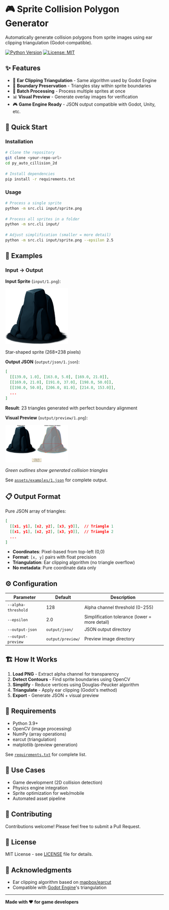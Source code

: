 # 🎮 Sprite Collision Polygon Generator

Automatically generate collision polygons from sprite images using ear clipping triangulation (Godot-compatible).

[![Python Version](https://img.shields.io/badge/python-3.9+-blue.svg)](https://www.python.org/downloads/)
[![License: MIT](https://img.shields.io/badge/License-MIT-yellow.svg)](https://opensource.org/licenses/MIT)

## ✨ Features

- 🔺 **Ear Clipping Triangulation** - Same algorithm used by Godot Engine
- 🎯 **Boundary Preservation** - Triangles stay within sprite boundaries
- 🚀 **Batch Processing** - Process multiple sprites at once
- 📊 **Visual Preview** - Generate overlay images for verification
- 🎮 **Game Engine Ready** - JSON output compatible with Godot, Unity, etc.

## 🚀 Quick Start

### Installation

```bash
# Clone the repository
git clone <your-repo-url>
cd py_auto_cillision_2d

# Install dependencies
pip install -r requirements.txt
```

### Usage

```bash
# Process a single sprite
python -m src.cli input/sprite.png

# Process all sprites in a folder
python -m src.cli input/

# Adjust simplification (smaller = more detail)
python -m src.cli input/sprite.png --epsilon 2.5
```

## 📖 Examples

### Input → Output

**Input Sprite** (`input/1.png`):

<img src="assets/examples/1.png" width="200" alt="Star sprite">

Star-shaped sprite (268×238 pixels)

**Output JSON** (`output/json/1.json`):

```json
[
  [[139.0, 1.0], [163.0, 5.0], [169.0, 21.0]],
  [[169.0, 21.0], [191.0, 37.0], [198.0, 50.0]],
  [[198.0, 50.0], [206.0, 81.0], [214.0, 153.0]],
  ...
]
```

**Result**: 23 triangles generated with perfect boundary alignment

**Visual Preview** (`output/preview/1.png`):

<img src="assets/examples/output/preview/1.png" width="200" alt="Collision preview">

*Green outlines show generated collision triangles*

See [`assets/examples/1.json`](assets/examples/1.json) for complete output.

## 📋 Output Format

Pure JSON array of triangles:

```json
[
  [[x1, y1], [x2, y2], [x3, y3]],  // Triangle 1
  [[x1, y1], [x2, y2], [x3, y3]],  // Triangle 2
  ...
]
```

- **Coordinates**: Pixel-based from top-left (0,0)
- **Format**: `[x, y]` pairs with float precision
- **Triangulation**: Ear clipping algorithm (no triangle overflow)
- **No metadata**: Pure coordinate data only

## ⚙️ Configuration

| Parameter | Default | Description |
|-----------|---------|-------------|
| `--alpha-threshold` | 128 | Alpha channel threshold (0-255) |
| `--epsilon` | 2.0 | Simplification tolerance (lower = more detail) |
| `--output-json` | `output/json/` | JSON output directory |
| `--output-preview` | `output/preview/` | Preview image directory |

## 🏗️ How It Works

1. **Load PNG** - Extract alpha channel for transparency
2. **Detect Contours** - Find sprite boundaries using OpenCV
3. **Simplify** - Reduce vertices using Douglas-Peucker algorithm
4. **Triangulate** - Apply ear clipping (Godot's method)
5. **Export** - Generate JSON + visual preview

## 🔧 Requirements

- Python 3.9+
- OpenCV (image processing)
- NumPy (array operations)
- earcut (triangulation)
- matplotlib (preview generation)

See [`requirements.txt`](requirements.txt) for complete list.

## 🎯 Use Cases

- Game development (2D collision detection)
- Physics engine integration
- Sprite optimization for web/mobile
- Automated asset pipeline

## 🤝 Contributing

Contributions welcome! Please feel free to submit a Pull Request.

## 📄 License

MIT License - see [LICENSE](LICENSE) file for details.

## 🙏 Acknowledgments

- Ear clipping algorithm based on [mapbox/earcut](https://github.com/mapbox/earcut)
- Compatible with [Godot Engine](https://godotengine.org/)'s triangulation

---

**Made with ❤️ for game developers**
